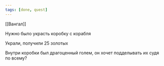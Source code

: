 ```yaml
---
tags: [done, quest]
---
```


[[Вангал]]

Нужно было украсть коробку с корабля

Украли, получили 25 золотых

Внутри коробки был драгоценный голем, он хочет подделывать их судя по всему?
